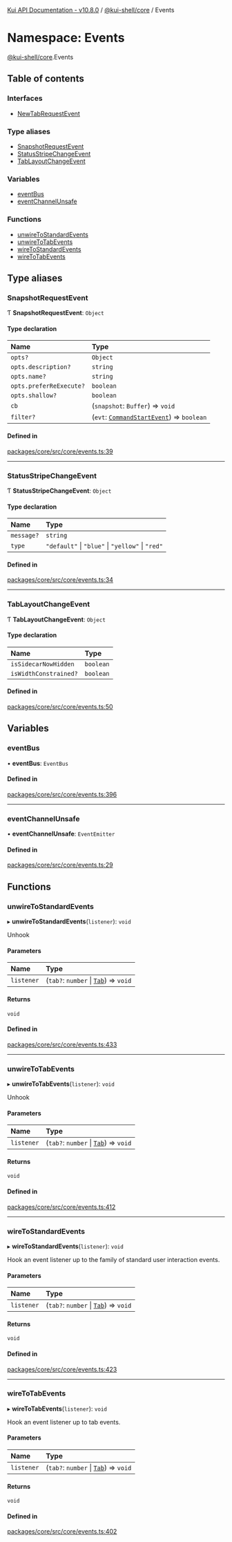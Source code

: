 [Kui API Documentation - v10.8.0](../README.md) / [@kui-shell/core](kui_shell_core.md) / Events

# Namespace: Events

[@kui-shell/core](kui_shell_core.md).Events

## Table of contents

### Interfaces

- [NewTabRequestEvent](../interfaces/kui_shell_core.Events.NewTabRequestEvent.md)

### Type aliases

- [SnapshotRequestEvent](kui_shell_core.Events.md#snapshotrequestevent)
- [StatusStripeChangeEvent](kui_shell_core.Events.md#statusstripechangeevent)
- [TabLayoutChangeEvent](kui_shell_core.Events.md#tablayoutchangeevent)

### Variables

- [eventBus](kui_shell_core.Events.md#eventbus)
- [eventChannelUnsafe](kui_shell_core.Events.md#eventchannelunsafe)

### Functions

- [unwireToStandardEvents](kui_shell_core.Events.md#unwiretostandardevents)
- [unwireToTabEvents](kui_shell_core.Events.md#unwiretotabevents)
- [wireToStandardEvents](kui_shell_core.Events.md#wiretostandardevents)
- [wireToTabEvents](kui_shell_core.Events.md#wiretotabevents)

## Type aliases

### SnapshotRequestEvent

Ƭ **SnapshotRequestEvent**: `Object`

#### Type declaration

| Name                    | Type                                                                                           |
| :---------------------- | :--------------------------------------------------------------------------------------------- |
| `opts?`                 | `Object`                                                                                       |
| `opts.description?`     | `string`                                                                                       |
| `opts.name?`            | `string`                                                                                       |
| `opts.preferReExecute?` | `boolean`                                                                                      |
| `opts.shallow?`         | `boolean`                                                                                      |
| `cb`                    | (`snapshot`: `Buffer`) => `void`                                                               |
| `filter?`               | (`evt`: [`CommandStartEvent`](../interfaces/kui_shell_core.CommandStartEvent.md)) => `boolean` |

#### Defined in

[packages/core/src/core/events.ts:39](https://github.com/mra-ruiz/kui/blob/a3b5e3edf/packages/core/src/core/events.ts#L39)

---

### StatusStripeChangeEvent

Ƭ **StatusStripeChangeEvent**: `Object`

#### Type declaration

| Name       | Type                                             |
| :--------- | :----------------------------------------------- |
| `message?` | `string`                                         |
| `type`     | `"default"` \| `"blue"` \| `"yellow"` \| `"red"` |

#### Defined in

[packages/core/src/core/events.ts:34](https://github.com/mra-ruiz/kui/blob/a3b5e3edf/packages/core/src/core/events.ts#L34)

---

### TabLayoutChangeEvent

Ƭ **TabLayoutChangeEvent**: `Object`

#### Type declaration

| Name                  | Type      |
| :-------------------- | :-------- |
| `isSidecarNowHidden`  | `boolean` |
| `isWidthConstrained?` | `boolean` |

#### Defined in

[packages/core/src/core/events.ts:50](https://github.com/mra-ruiz/kui/blob/a3b5e3edf/packages/core/src/core/events.ts#L50)

## Variables

### eventBus

• **eventBus**: `EventBus`

#### Defined in

[packages/core/src/core/events.ts:396](https://github.com/mra-ruiz/kui/blob/a3b5e3edf/packages/core/src/core/events.ts#L396)

---

### eventChannelUnsafe

• **eventChannelUnsafe**: `EventEmitter`

#### Defined in

[packages/core/src/core/events.ts:29](https://github.com/mra-ruiz/kui/blob/a3b5e3edf/packages/core/src/core/events.ts#L29)

## Functions

### unwireToStandardEvents

▸ **unwireToStandardEvents**(`listener`): `void`

Unhook

#### Parameters

| Name       | Type                                                                         |
| :--------- | :--------------------------------------------------------------------------- |
| `listener` | (`tab?`: `number` \| [`Tab`](../interfaces/kui_shell_core.Tab.md)) => `void` |

#### Returns

`void`

#### Defined in

[packages/core/src/core/events.ts:433](https://github.com/mra-ruiz/kui/blob/a3b5e3edf/packages/core/src/core/events.ts#L433)

---

### unwireToTabEvents

▸ **unwireToTabEvents**(`listener`): `void`

Unhook

#### Parameters

| Name       | Type                                                                         |
| :--------- | :--------------------------------------------------------------------------- |
| `listener` | (`tab?`: `number` \| [`Tab`](../interfaces/kui_shell_core.Tab.md)) => `void` |

#### Returns

`void`

#### Defined in

[packages/core/src/core/events.ts:412](https://github.com/mra-ruiz/kui/blob/a3b5e3edf/packages/core/src/core/events.ts#L412)

---

### wireToStandardEvents

▸ **wireToStandardEvents**(`listener`): `void`

Hook an event listener up to the family of standard user
interaction events.

#### Parameters

| Name       | Type                                                                         |
| :--------- | :--------------------------------------------------------------------------- |
| `listener` | (`tab?`: `number` \| [`Tab`](../interfaces/kui_shell_core.Tab.md)) => `void` |

#### Returns

`void`

#### Defined in

[packages/core/src/core/events.ts:423](https://github.com/mra-ruiz/kui/blob/a3b5e3edf/packages/core/src/core/events.ts#L423)

---

### wireToTabEvents

▸ **wireToTabEvents**(`listener`): `void`

Hook an event listener up to tab events.

#### Parameters

| Name       | Type                                                                         |
| :--------- | :--------------------------------------------------------------------------- |
| `listener` | (`tab?`: `number` \| [`Tab`](../interfaces/kui_shell_core.Tab.md)) => `void` |

#### Returns

`void`

#### Defined in

[packages/core/src/core/events.ts:402](https://github.com/mra-ruiz/kui/blob/a3b5e3edf/packages/core/src/core/events.ts#L402)
